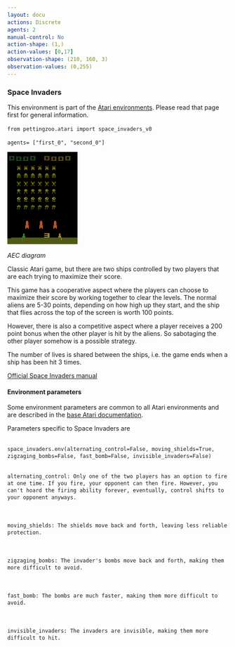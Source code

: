 ```yaml
---
layout: docu
actions: Discrete
agents: 2
manual-control: No
action-shape: (1,)
action-values: [0,17]
observation-shape: (210, 160, 3)
observation-values: (0,255)
---
```



### Space Invaders



This environment is part of the [Atari environments](../atari). Please read that page first for general information.





`from pettingzoo.atari import space_invaders_v0`



`agents= ["first_0", "second_0"]`



![space_invaders_easy gif](atari_space_invaders.gif)



*AEC diagram*



Classic Atari game, but there are two ships controlled by two players that are each trying to maximize their score.



This game has a cooperative aspect where the players can choose to maximize their score by working together to clear the levels. The normal aliens are 5-30 points, depending on how high up they start, and the ship that flies across the top of the screen is worth 100 points.



However, there is also a competitive aspect where a player receives a 200 point bonus when the other player is hit by the aliens. So sabotaging the other player somehow is a possible strategy.



The number of lives is shared between the ships, i.e. the game ends when a ship has been hit 3 times.



[Official Space Invaders manual](https://atariage.com/manual_html_page.php?SoftwareLabelID=460)



#### Environment parameters



Some environment parameters are common to all Atari environments and are described in the [base Atari documentation](../atari).



Parameters specific to Space Invaders are



```

space_invaders.env(alternating_control=False, moving_shields=True, zigzaging_bombs=False, fast_bomb=False, invisible_invaders=False)

```



```

alternating_control: Only one of the two players has an option to fire at one time. If you fire, your opponent can then fire. However, you can't hoard the firing ability forever, eventually, control shifts to your opponent anyways.



moving_shields: The shields move back and forth, leaving less reliable protection.



zigzaging_bombs: The invader's bombs move back and forth, making them more difficult to avoid.



fast_bomb: The bombs are much faster, making them more difficult to avoid.



invisible_invaders: The invaders are invisible, making them more difficult to hit.

```
